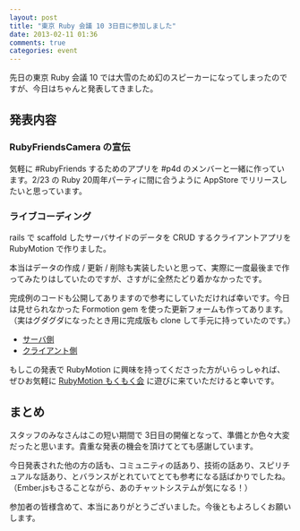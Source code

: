 ```yaml
---
layout: post
title: "東京 Ruby 会議 10 3日目に参加しました"
date: 2013-02-11 01:36
comments: true
categories: event
---
```

先日の東京 Ruby 会議 10 では大雪のため幻のスピーカーになってしまったのですが、今日はちゃんと発表してきました。


## 発表内容

<script async class="speakerdeck-embed" data-id="e091e8f055ce0130b56f12313815634b" data-ratio="1.2994923857868" src="//speakerdeck.com/assets/embed.js"></script>


### RubyFriendsCamera の宣伝  

気軽に #RubyFriends するためのアプリを #p4d のメンバーと一緒に作っています。2/23 の Ruby 20周年パーティに間に合うように AppStore でリリースしたいと思っています。


### ライブコーディング

rails で scaffold したサーバサイドのデータを CRUD するクライアントアプリを RubyMotion で作りました。

本当はデータの作成 / 更新 / 削除も実装したいと思って、実際に一度最後まで作ってみたりはしていたのですが、さすがに全然たどり着かなかったです。

完成例のコードも公開してありますので参考にしていただければ幸いです。今日は見せられなかった Formotion gem を使った更新フォームも作ってあります。
（実はグダグダになったとき用に完成版も clone して手元に持っていたのです。）

- [サーバ側](https://github.com/satococoa/tkrk10_server)
- [クライアント側](https://github.com/satococoa/tkrk10_client)

もしこの発表で RubyMotion に興味を持ってくださった方がいらっしゃれば、ぜひお気軽に [RubyMotion もくもく会](http://connpass.com/event/1745/) に遊びに来ていただけると幸いです。


## まとめ

スタッフのみなさんはこの短い期間で 3日目の開催となって、準備とか色々大変だったと思います。貴重な発表の機会を頂けてとても感謝しています。

今日発表された他の方の話も、コミュニティの話あり、技術の話あり、スピリチュアルな話あり、とバランスがとれていてとても参考になる話ばかりでしたね。
（Ember.jsもさることながら、あのチャットシステムが気になる！）

参加者の皆様含めて、本当にありがとうございました。今後ともよろしくお願いします。
